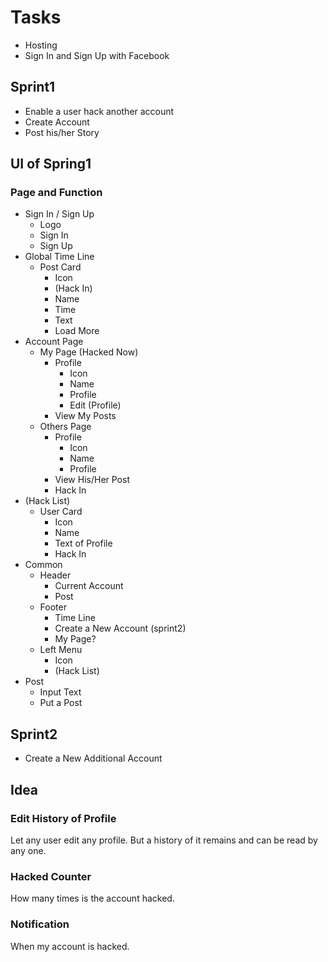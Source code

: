 # Tasks
- Hosting
- Sign In and Sign Up with Facebook


## Sprint1
- Enable a user hack another account
- Create Account
- Post his/her Story

## UI of Spring1
### Page and Function
- Sign In / Sign Up
  - Logo
  - Sign In
  - Sign Up
- Global Time Line
  - Post Card
    - Icon
    - (Hack In)
    - Name
    - Time
    - Text
    - Load More
- Account Page
  - My Page (Hacked Now)
    - Profile
      - Icon
      - Name
      - Profile
      - Edit (Profile)
    - View My Posts
  - Others Page
    - Profile
      - Icon
      - Name
      - Profile
    - View His/Her Post
    - Hack In
- (Hack List)
  - User Card
    - Icon
    - Name
    - Text of Profile
    - Hack In
- Common
  - Header
    - Current Account
    - Post
  - Footer
    - Time Line
    - Create a New Account (sprint2)
    - My Page?
  - Left Menu
    - Icon
    - (Hack List)
- Post
  - Input Text
  - Put a Post

## Sprint2
- Create a New Additional Account

## Idea
### Edit History of Profile
Let any user edit any profile. But a history of it remains and can be read by any one.

### Hacked Counter
How many times is the account hacked.

### Notification
When my account is hacked.
